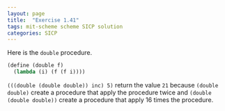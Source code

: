 ```yaml
---
layout: page
title:  "Exercise 1.41"
tags: mit-scheme scheme SICP solution
categories: SICP
---
```

Here is the `double` procedure.
```scheme
(define (double f)
  (lambda (i) (f (f i))))
```
`(((double (double double)) inc) 5)` return the value `21` because `(double double)` create a procedure that apply the procedure twice and `(double (double double))` create a procedure that apply 16 times the procedure.
